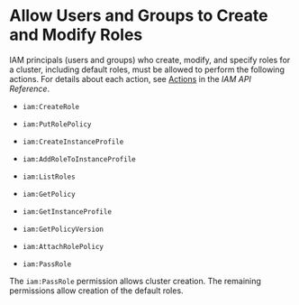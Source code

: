 # Allow Users and Groups to Create and Modify Roles<a name="emr-iam-roles-create-permissions"></a>

IAM principals \(users and groups\) who create, modify, and specify roles for a cluster, including default roles, must be allowed to perform the following actions\. For details about each action, see [Actions](http://docs.aws.amazon.com/IAM/latest/APIReference/API_Operations.html) in the *IAM API Reference*\.

+ `iam:CreateRole`

+ `iam:PutRolePolicy`

+ `iam:CreateInstanceProfile`

+ `iam:AddRoleToInstanceProfile`

+ `iam:ListRoles`

+ `iam:GetPolicy`

+ `iam:GetInstanceProfile`

+ `iam:GetPolicyVersion`

+ `iam:AttachRolePolicy`

+ `iam:PassRole`

The `iam:PassRole` permission allows cluster creation\. The remaining permissions allow creation of the default roles\.
